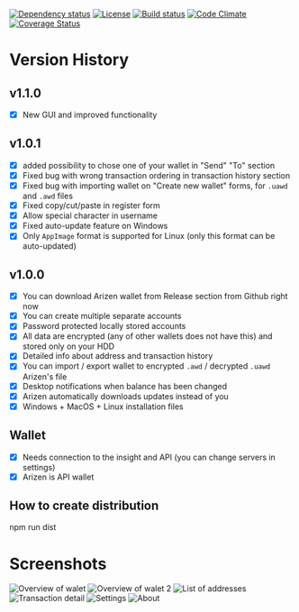 [![Dependency status][david-img]][david-url]
[![License][license-img]][license-url]
[![Build status][travis-img]][travis-url]
[![Code Climate][codeclimate-img]][codeclimate-url]
[![Coverage Status][testcoverage-img]][testcoverage-url]


# Version History
## v1.1.0
- [x] New GUI and improved functionality

## v1.0.1
- [x] added possibility to chose one of your wallet in "Send" "To" section
- [x] Fixed bug with wrong transaction ordering in transaction history section
- [x] Fixed bug with importing wallet on "Create new wallet" forms, for `.uawd` and `.awd` files
- [x] Fixed copy/cut/paste in register form
- [x] Allow special character in username
- [x] Fixed auto-update feature on Windows
- [x] Only `AppImage` format is supported for Linux (only this format can be auto-updated)

## v1.0.0
- [x] You can download Arizen wallet from Release section from Github right now 
- [x] You can create multiple separate accounts
- [x] Password protected locally stored accounts
- [x] All data are encrypted (any of other wallets does not have this) and stored only on your HDD 
- [x] Detailed info about address and transaction history
- [x] You can import / export wallet to encrypted `.awd` / decrypted `.uawd` Arizen's file
- [x] Desktop notifications when balance has been changed
- [x] Arizen automatically downloads updates instead of you
- [x] Windows + MacOS + Linux installation files

## Wallet
- [x] Needs connection to the insight and API (you can change servers in settings)
- [x] Arizen is API wallet

## How to create distribution
npm run dist

# Screenshots
![Overview of walet](https://i.imgur.com/rQKZ3FL.png)
![Overview of walet 2](https://i.imgur.com/wm4SXkY.png)
![List of addresses](https://i.imgur.com/zCxibuz.png)
![Transaction detail](https://i.imgur.com/4oFREfR.png)
![Settings](https://i.imgur.com/TFfrQMD.png)
![About](https://i.imgur.com/Vb3ao6m.png)

[david-img]: https://david-dm.org/ZencashOfficial/arizen.svg?style=flat-square
[david-url]: https://david-dm.org/ZencashOfficial/arizen
[license-img]: https://img.shields.io/badge/license-MIT-green.svg?style=flat-square
[license-url]: LICENSE
[travis-img]: https://img.shields.io/travis/ZencashOfficial/arizen.svg?style=flat-square
[travis-url]: https://travis-ci.org/ZencashOfficial/arizen.svg?branch=master
[codeclimate-img]: https://codeclimate.com/github/ZencashOfficial/arizen/badges/gpa.svg?style=flat-square
[codeclimate-url]: https://codeclimate.com/github/ZencashOfficial/arizen
[testcoverage-img]: https://coveralls.io/repos/github/ZencashOfficial/arizen/badge.svg?branch=master
[testcoverage-url]: https://coveralls.io/github/ZencashOfficial/arizen?branch=master

